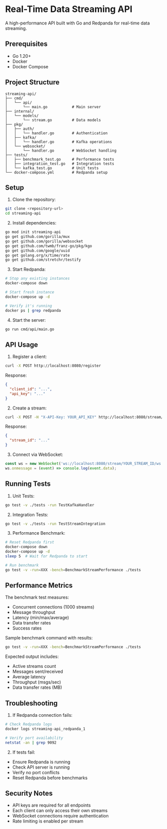 # Real-Time Data Streaming API

A high-performance API built with Go and Redpanda for real-time data streaming.

## Prerequisites

- Go 1.20+
- Docker
- Docker Compose

## Project Structure

```
streaming-api/
├── cmd/
│   └── api/
│       └── main.go           # Main server
├── internal/
│   └── models/
│       └── stream.go         # Data models
├── pkg/
│   ├── auth/
│   │   └── handler.go        # Authentication
│   ├── kafka/
│   │   └── handler.go        # Kafka operations
│   └── websocket/
│       └── handler.go        # WebSocket handling
├── tests/
│   ├── benchmark_test.go     # Performance tests
│   ├── integration_test.go   # Integration tests
│   └── kafka_test.go         # Unit tests
└── docker-compose.yml        # Redpanda setup
```

## Setup

1. Clone the repository:
```bash
git clone <repository-url>
cd streaming-api
```

2. Install dependencies:
```bash
go mod init streaming-api
go get github.com/gorilla/mux
go get github.com/gorilla/websocket
go get github.com/twmb/franz-go/pkg/kgo
go get github.com/google/uuid
go get golang.org/x/time/rate
go get github.com/stretchr/testify
```

3. Start Redpanda:
```bash
# Stop any existing instances
docker-compose down

# Start fresh instance
docker-compose up -d

# Verify it's running
docker ps | grep redpanda
```

4. Start the server:
```bash
go run cmd/api/main.go
```

## API Usage

1. Register a client:
```bash
curl -X POST http://localhost:8080/register
```
Response:
```json
{
  "client_id": "...",
  "api_key": "..."
}
```

2. Create a stream:
```bash
curl -X POST -H "X-API-Key: YOUR_API_KEY" http://localhost:8080/stream/start
```
Response:
```json
{
  "stream_id": "..."
}
```

3. Connect via WebSocket:
```javascript
const ws = new WebSocket('ws://localhost:8080/stream/YOUR_STREAM_ID/ws');
ws.onmessage = (event) => console.log(event.data);
```

## Running Tests

1. Unit Tests:
```bash
go test -v ./tests -run TestKafkaHandler
```

2. Integration Tests:
```bash
go test -v ./tests -run TestStreamIntegration
```

3. Performance Benchmark:
```bash
# Reset Redpanda first
docker-compose down
docker-compose up -d
sleep 5  # Wait for Redpanda to start

# Run benchmark
go test -v -run=XXX -bench=BenchmarkStreamPerformance ./tests
```

## Performance Metrics

The benchmark test measures:
- Concurrent connections (1000 streams)
- Message throughput
- Latency (min/max/average)
- Data transfer rates
- Success rates

Sample benchmark command with results:
```bash
go test -v -run=XXX -bench=BenchmarkStreamPerformance ./tests
```

Expected output includes:
- Active streams count
- Messages sent/received
- Average latency
- Throughput (msgs/sec)
- Data transfer rates (MB)

## Troubleshooting

1. If Redpanda connection fails:
```bash
# Check Redpanda logs
docker logs streaming-api_redpanda_1

# Verify port availability
netstat -an | grep 9092
```

2. If tests fail:
- Ensure Redpanda is running
- Check API server is running
- Verify no port conflicts
- Reset Redpanda before benchmarks

## Security Notes

- API keys are required for all endpoints
- Each client can only access their own streams
- WebSocket connections require authentication
- Rate limiting is enabled per stream